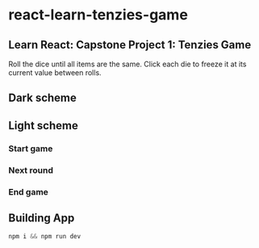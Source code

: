 # react-learn-tenzies-game
## Learn React: Capstone Project 1: Tenzies Game

Roll the dice until all items are the same. Click each die to freeze it at its current value between rolls.

## Dark scheme

## Light scheme
### Start game

### Next round

### End game

## Building App

```js
npm i && npm run dev